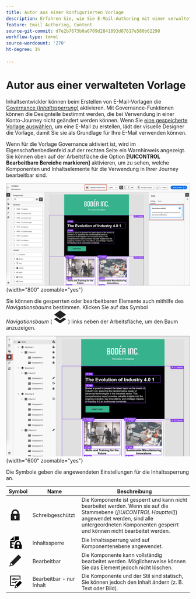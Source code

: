 ```yaml
---
title: Autor aus einer konfigurierten Vorlage
description: Erfahren Sie, wie Sie E-Mail-Authoring mit einer verwalteten Vorlage verwenden, die gesperrte Inhaltskomponenten enthält.
feature: Email Authoring, Content
source-git-commit: d7e2b7673b0a6709d2841893d87617e580b62298
workflow-type: tm+mt
source-wordcount: '270'
ht-degree: 1%

---
```


# Autor aus einer verwalteten Vorlage

Inhaltsentwickler können beim Erstellen von E-Mail-Vorlagen die [Governance (_Inhaltssperrung_)](./template-content-governance.md) aktivieren. Mit Governance-Funktionen können die Designteile bestimmt werden, die bei Verwendung in einer Konto-Journey nicht geändert werden können. Wenn Sie [eine gespeicherte Vorlage auswählen](./email-authoring.md#select-a-template), um eine E-Mail zu erstellen, lädt der visuelle Designer die Vorlage, damit Sie sie als Grundlage für Ihre E-Mail verwenden können.

Wenn für die Vorlage Governance aktiviert ist, wird im Eigenschaftenbedienfeld auf der rechten Seite ein Warnhinweis angezeigt. Sie können oben auf der Arbeitsfläche die Option **[!UICONTROL Bearbeitbare Bereiche markieren]** aktivieren, um zu sehen, welche Komponenten und Inhaltselemente für die Verwendung in Ihrer Journey bearbeitbar sind.

![Bearbeitbare Bereiche in einer verwalteten Vorlage anzeigen](./assets/email-designer-governed-highlight.png){width="800" zoomable="yes"}

Sie können die gesperrten oder bearbeitbaren Elemente auch mithilfe des _Navigationsbaums_ bestimmen. Klicken Sie auf das Symbol _Navigationsbaum_ ( ![Verknüpfungssymbol](../assets/do-not-localize/icon-navigation-tree.svg) ) links neben der Arbeitsfläche, um den Baum anzuzeigen.

![Bearbeitbare Bereiche in einer verwalteten Vorlage anzeigen](./assets/email-designer-governed-tree.png){width="600" zoomable="yes"}

Die Symbole geben die angewendeten Einstellungen für die Inhaltssperrung an.

| Symbol | Name | Beschreibung |
|------|------|-------------|
| ![Schreibgeschütztes Symbol](../assets/do-not-localize/icon-tree-lock.svg) | Schreibgeschützt | Die Komponente ist gesperrt und kann nicht bearbeitet werden. Wenn sie auf die Stammebene (_[!UICONTROL Hauptteil]_) angewendet werden, sind alle untergeordneten Komponenten gesperrt und können nicht bearbeitet werden. |
| ![Symbol zur Inhaltsbearbeitung](../assets/do-not-localize/icon-tree-content-lock.svg) | Inhaltssperre | Die Inhaltssperrung wird auf Komponentenebene angewendet. |
| ![Symbol &quot;Bearbeitbar&quot;](../assets/do-not-localize/icon-edit.svg) | Bearbeitbar | Die Komponente kann vollständig bearbeitet werden. Möglicherweise können Sie das Element jedoch nicht löschen. |
| ![Symbol zur Inhaltsbearbeitung](../assets/do-not-localize/icon-tree-edit-text.svg) | Bearbeitbar - nur Inhalt | Die Komponente und der Stil sind statisch, Sie können jedoch den Inhalt ändern (z. B. Text oder Bild). |
